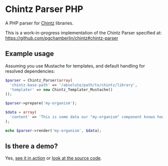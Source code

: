 Chintz Parser PHP
=================

A PHP parser for [Chintz](https://github.com/pgchamberlin/chintz#what-is-chintz) libraries.

This is a work-in-progress implementation of the Chintz Parser specified at: https://github.com/pgchamberlin/chintz#chintz-parser

## Example usage

Assuming you use Mustache for templates, and default handling for resolved dependencies:

```php
$parser = Chintz_Parser(array(
  'chintz-base-path' => '/absolute/path/to/chintz/library',
  'templater' => new Chintz_Templater_Mustache()
));

$parser->prepare('my-organism');

$data = array(
  'content' => 'This is some data our "my-organism" component knows how to display'
);

echo $parser->render('my-organism', $data);
```

## Is there a demo?

Yes, [see it in action](http://peterchamberlin.com/experiments/chintz-parser-php-demo/index.php) or [look at the source code](https://github.com/pgchamberlin/chintz-parser-php-demo).
